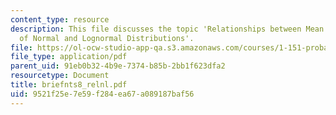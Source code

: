 ```yaml
---
content_type: resource
description: This file discusses the topic 'Relationships between Mean and Variance
  of Normal and Lognormal Distributions'.
file: https://ol-ocw-studio-app-qa.s3.amazonaws.com/courses/1-151-probability-and-statistics-in-engineering-spring-2005/9521f25e7e59f284ea67a089187baf56_briefnts8_relnl.pdf
file_type: application/pdf
parent_uid: 91eb0b32-4b9e-7374-b85b-2bb1f623dfa2
resourcetype: Document
title: briefnts8_relnl.pdf
uid: 9521f25e-7e59-f284-ea67-a089187baf56
---
```

